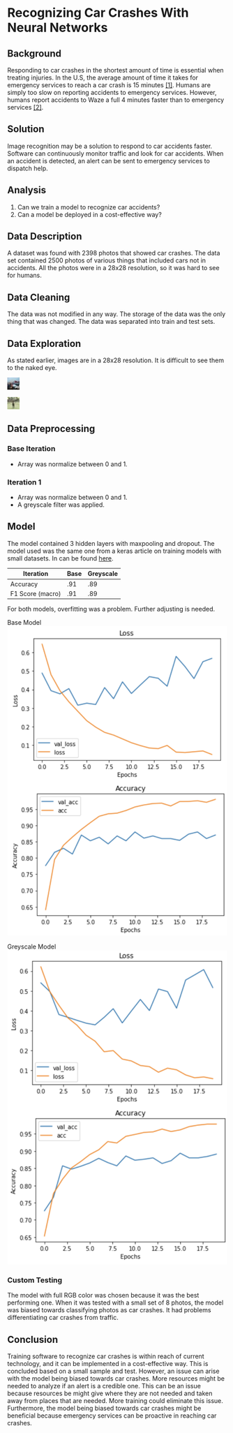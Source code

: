 # Recognizing Car Crashes With Neural Networks

## Background
Responding to car crashes in the shortest amount of time is essential when treating injuries. In the U.S, the average amount of time it takes for emergency services to reach a car crash is 15 minutes [[1]](https://www.autoinsurancecenter.com/emergency-response-times.htm). Humans are simply too slow on reporting accidents to emergency services. However, humans report accidents to Waze a full 4 minutes faster than to emergency services [[2]](https://newsroom.ucla.edu/releases/waze-accident-reports-emergency-response).

## Solution
Image recognition may be a solution to respond to car accidents faster. Software can continuously monitor traffic and look for car accidents. When an accident is detected, an alert can be sent to emergency services to dispatch help. 

## Analysis
1. Can we train a model to recognize car accidents?
2. Can a model be deployed in a cost-effective way?

## Data Description
A dataset was found with 2398 photos that showed car crashes. The data set contained 2500 photos of various things that included cars not in accidents. All the photos were in a 28x28 resolution, so it was hard to see for humans.

## Data Cleaning
The data was not modified in any way. The storage of the data was the only thing that was changed. The data was separated into train and test sets.

## Data Exploration
As stated earlier, images are in a 28x28 resolution. It is difficult to see them to the naked eye.

![image1](images/test/crash/1789.jpg)

![image2](images/test/no_crash/2069.jpg)

## Data Preprocessing
### Base Iteration
- Array was normalize between 0 and 1.

### Iteration 1
- Array was normalize between 0 and 1.
- A greyscale filter was applied.

## Model
The model contained 3 hidden layers with maxpooling and dropout. The model used was the same one from a keras article on training models with small datasets. In can be found [here](https://blog.keras.io/building-powerful-image-classification-models-using-very-little-data.html).

|Iteration|Base|Greyscale|
|---|---|---|
|Accuracy|.91|.89|
|F1 Score (macro)|.91|.89|  

For both models, overfitting was a problem. Further adjusting is needed.

Base Model
![base](photos/base.png)

Greyscale Model
![greyscale](photos/greyscale.png)

### Custom Testing
The model with full RGB color was chosen because it was the best performing one. When it was tested with a small set of 8 photos, the model was biased towards classifying photos as car crashes. It had problems differentiating car crashes from traffic. 

## Conclusion
Training software to recognize car crashes is within reach of current technology, and it can be implemented in a cost-effective way. This is concluded based on a small sample and test. However, an issue can arise with the model being biased towards car crashes. More resources might be needed to analyze if an alert is a credible one. This can be an issue because resources be might give where they are not needed and taken away from places that are needed. More training could eliminate this issue. Furthermore, the model being biased towards car crashes might be beneficial because emergency services can be proactive in reaching car crashes.